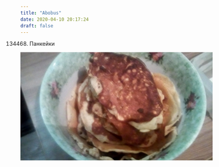 ```yaml
---
title: "Abobus"
date: 2020-04-10 20:17:24
draft: false
---
```


134468. Панкейки

![](/img/vk/s7WHzQzHMnY.jpg)
